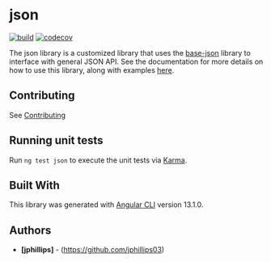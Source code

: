 # json

[![build](https://github.com/ngx-material-dashboard/ngx-material-dashboard/actions/workflows/build.yml/badge.svg)](https://github.com/ngx-material-dashboard/ngx-material-dashboard/actions/workflows/build.yml)
[![codecov](https://codecov.io/gh/ngx-material-dashboard/ngx-material-dashboard/branch/main/graph/badge.svg?flag=json)](https://app.codecov.io/gh/ngx-material-dashboard/ngx-material-dashboard/tree/main/projects/json)

The json library is a customized library that uses the [base-json](https://ngx-material-dashboard.github.io/ngx-material-dashboard/base-json) library to interface with general JSON API. See the documentation for more details on how to use this library, along with examples [here](https://ngx-material-dashboard.github.io/ngx-material-dashboard/json).

## Contributing

See [Contributing](https://github.com/ngx-material-dashboard/ngx-material-dashboard/blob/main/CONTRIBUTING.md)

## Running unit tests

Run `ng test json` to execute the unit tests via
[Karma](https://karma-runner.github.io).

## Built With

This library was generated with [Angular CLI](https://github.com/angular/angular-cli)
version 13.1.0.

## Authors

* **[jphillips]** - (https://github.com/jphillips03)
